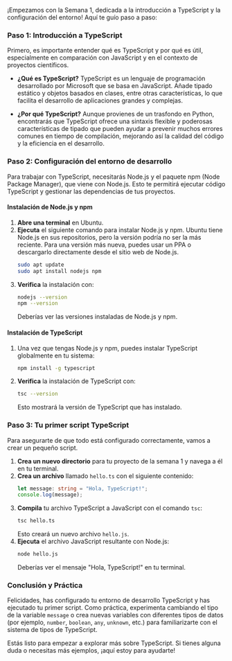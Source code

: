 ¡Empezamos con la Semana 1, dedicada a la introducción a TypeScript y la configuración del entorno! Aquí te guío paso a paso:

### Paso 1: Introducción a TypeScript

Primero, es importante entender qué es TypeScript y por qué es útil, especialmente en comparación con JavaScript y en el contexto de proyectos científicos.

- **¿Qué es TypeScript?** TypeScript es un lenguaje de programación desarrollado por Microsoft que se basa en JavaScript. Añade tipado estático y objetos basados en clases, entre otras características, lo que facilita el desarrollo de aplicaciones grandes y complejas.

- **¿Por qué TypeScript?** Aunque provienes de un trasfondo en Python, encontrarás que TypeScript ofrece una sintaxis flexible y poderosas características de tipado que pueden ayudar a prevenir muchos errores comunes en tiempo de compilación, mejorando así la calidad del código y la eficiencia en el desarrollo.

### Paso 2: Configuración del entorno de desarrollo

Para trabajar con TypeScript, necesitarás Node.js y el paquete npm (Node Package Manager), que viene con Node.js. Esto te permitirá ejecutar código TypeScript y gestionar las dependencias de tus proyectos.

#### Instalación de Node.js y npm

1. **Abre una terminal** en Ubuntu.
2. **Ejecuta** el siguiente comando para instalar Node.js y npm. Ubuntu tiene Node.js en sus repositorios, pero la versión podría no ser la más reciente. Para una versión más nueva, puedes usar un PPA o descargarlo directamente desde el sitio web de Node.js.
   ```bash
   sudo apt update
   sudo apt install nodejs npm
   ```
3. **Verifica** la instalación con:
   ```bash
   nodejs --version
   npm --version
   ```
   Deberías ver las versiones instaladas de Node.js y npm.

#### Instalación de TypeScript

1. Una vez que tengas Node.js y npm, puedes instalar TypeScript globalmente en tu sistema:
   ```bash
   npm install -g typescript
   ```
2. **Verifica** la instalación de TypeScript con:
   ```bash
   tsc --version
   ```
   Esto mostrará la versión de TypeScript que has instalado.

### Paso 3: Tu primer script TypeScript

Para asegurarte de que todo está configurado correctamente, vamos a crear un pequeño script.

1. **Crea un nuevo directorio** para tu proyecto de la semana 1 y navega a él en tu terminal.
2. **Crea un archivo** llamado `hello.ts` con el siguiente contenido:
   ```typescript
   let message: string = "Hola, TypeScript!";
   console.log(message);
   ```
3. **Compila** tu archivo TypeScript a JavaScript con el comando `tsc`:
   ```bash
   tsc hello.ts
   ```
   Esto creará un nuevo archivo `hello.js`.
4. **Ejecuta** el archivo JavaScript resultante con Node.js:
   ```bash
   node hello.js
   ```
   Deberías ver el mensaje "Hola, TypeScript!" en tu terminal.

### Conclusión y Práctica

Felicidades, has configurado tu entorno de desarrollo TypeScript y has ejecutado tu primer script. Como práctica, experimenta cambiando el tipo de la variable `message` o crea nuevas variables con diferentes tipos de datos (por ejemplo, `number`, `boolean`, `any`, `unknown`, etc.) para familiarizarte con el sistema de tipos de TypeScript.

Estás listo para empezar a explorar más sobre TypeScript. Si tienes alguna duda o necesitas más ejemplos, ¡aquí estoy para ayudarte!
